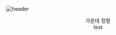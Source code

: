 ![header](https://capsule-render.vercel.app/api?type=Waving&color=Black&height=300&section=header&text=G0r4ni8's%20Git&fontSize=90)

<div align="center">
  가운데 정렬<br/>
  test
</div>
